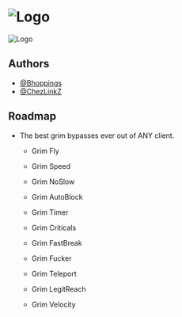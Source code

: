 
# ![Logo](https://i.postimg.cc/jdVWKq23/zen.png)


![Logo](https://i.postimg.cc/qqt6MzHg/Group-17.png)


## Authors

- [@Bhoppings](https://www.github.com/Bhoppings)
- [@ChezLinkZ](https://www.github.com/ChezLinkZ)



## Roadmap

- The best grim bypasses ever out of ANY client.

    - Grim Fly

    - Grim Speed

    - Grim NoSlow

    - Grim AutoBlock

    - Grim Timer

    - Grim Criticals

    - Grim FastBreak

    - Grim Fucker

    - Grim Teleport

    - Grim LegitReach

    - Grim Velocity

